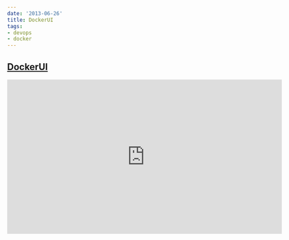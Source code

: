 ```yaml
---
date: '2013-06-26'
title: DockerUI
tags:
- devops
- docker
---
```



## [DockerUI](https://github.com/crosbymichael/dockerui)

<iframe width="640" height="360" src="http://www.youtube.com/embed/xq-Pb-KnJhQ?feature=player_detailpage" frameborder="0" allowfullscreen></iframe>



